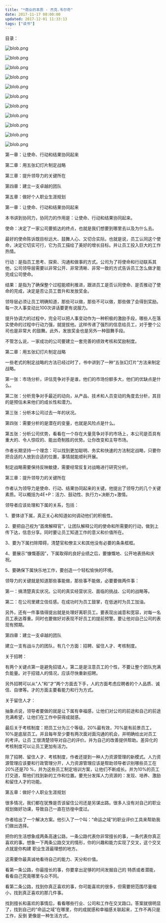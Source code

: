 ```yaml
---
title: "*商业的本质 - 杰克.韦尔奇"
date: 2017-11-17 08:00:00
updated: 2017-12-01 11:33:13
tags: ["读书"]
---
```

目录：

![blob.png](/uploads/ueditor/image9/20171201/1512098927.png)

![blob.png](/uploads/ueditor/image9/20171201/1512098970.png)

![blob.png](/uploads/ueditor/image9/20171201/1512099055.png)

![blob.png](/uploads/ueditor/image9/20171201/1512099078.png)

![blob.png](/uploads/ueditor/image9/20171201/1512099089.png)

![blob.png](/uploads/ueditor/image9/20171201/1512099104.png)

![blob.png](/uploads/ueditor/image9/20171201/1512099119.png)

![blob.png](/uploads/ueditor/image9/20171201/1512099128.png)

![blob.png](/uploads/ueditor/image9/20171201/1512099142.png)

![blob.png](/uploads/ueditor/image9/20171201/1512099166.png)

![blob.png](/uploads/ueditor/image9/20171201/1512099181.png)

  

第一章：让使命、行动和结果协同起来

  

第二章：用五张幻灯片制定战略

  

第三章：提升领导力的关键所在

  

第四章：建立一支卓越的团队

  

第五章：做好个人职业生涯规划

  

第一章：让使命、行动和结果协同起来

  

本书讲到协同力，协同力的作用是：让使命、行动和结果协同起来。

  

使命：决定了一家公司要抵达的终点，也就是我们想要到哪里去以及为什么去。

  

最好的使命陈诉既目标远大、鼓舞人心、又切合实际。也就是说，员工认同这个使命，决定它切实可行，它为员工描绘了美好的增长目标。并让员工投入巨大的工作热情。

  

行动：是指员工思考、探索、沟通和做事的方式。公司为了将使命和行动联系其他，公司领导层需要以非常公开、非常清晰、非常一致的方式告诉员工怎么做才能完成公司使命。

  

结果：是指为了确保整个过程能顺利推进，跟进员工是否认同使命、是否推动了使命的完成，决定是否让员工晋升和发放奖金。

  

领导层必须让员工明确知道，那些可以做，那些不可以做，那些做了会得到奖励。每一次人事变动比100次讲话要更有说服力。

  

提升协调力的过程中，完全可以把人事变动作为一种积极的激励手段，哪些人在落实使命的过程中行动力强，就提拔他。这样传递了强烈的信息给员工，对于整个公司也是非常大
的鼓舞。此外，发放奖金也是另外一种鼓舞手段。

  

不管怎么说，一家成功的公司要建立一套完善的绩效考核和奖励制度。

  

第二章：用五张幻灯片制定战略

  

一些老式的制定战略的方法已经过时了，书中讲到了一种“五张幻灯片”方法来制定战略。

  

第一张：市场分析，评估竞争对手是谁，他们的市场份额多大，他们的优缺点是什么。

  

第二张：分析竞争对手最近的动向，从产品、技术和人员变动的角度去分析，其目的是预估未来他们的成长性和潜力。

  

第三张：分析本公司过去一年的状况。

  

第四张：需要分析的是潜在的变量，也就是风险点是什么。

  

第五张：分析公司优势，看看在一个存在大量竞争对手的市场上，本公司是否具有重大的、令人惊叹的、能出奇制胜的优势。让你改变和主导市场。

  

作者长期坚持一个理念：可以找到更加聪明、务实和快速的方法制定战略，只要你把合适的人放到合适的位置，事情就能顺利开展。

  

制定战略需要保持反映敏捷，需要经常反复对战略进行研究分析。

  

第三章：提升领导力的关键所在

  

作者认为领导力是使命、行动、结果协同起来的关键。他提出了领导力的几个关键素质。可以概括为4E+P：活力、鼓动性、执行力+决断力+激情。

  

领导者应该处理和下属的关系，包括：

  

1、要体谅下属，真正关心和知道如何调动他们的积极性。

  

2、要把自己视为“首席解释官”，让团队解释公司的使命和所需要的行动，做到上传下达，信息分享。同时要让员工知道工作的意义和价值所在。

  

3、要为下属扫除障碍，清楚官和僚主义和其他没有必要的条条框框。

  

4、要展示“慷慨基因”，下属取得的良好业绩之后，要慷慨地、公开地表扬和庆祝。

  

5、要确保下属快乐地工作，要创造一个轻松愉快的环境。

  

领导力的关键就是知道那些事能做，那些事不能做，必要要做两件事：

  

第一：搞清楚真实状况。公司的真实经营状况、面临的挑战、公司的战略等。

  

第二：在公司里建立信任感。在成功时为员工鼓掌，在低迷时为员工加油。

  

另外，还有一件事值得提出就是处理好离职员工。要表现出诚意和宽容，对每一名员工表达尊重。同时也要做好对表现不好员工的提前预警。要让他对自己公司的表现有预期。

  

第四章：建立一支卓越的团队

  

建立一支有战斗力的团队，有几个方面：招聘、留住人才、考核制度。

  

关于招聘：

  

有两个关键点第一是避免招错人，第二是是注意员工的个性，不要让整个团队充满负能量。对于招错人的情况，应该尽快重新招聘。

  

另外招聘可以从“人”和“才”两个方面去下手，人的方面考虑应聘者的个人品质、诚信、自律等。才的方面主要看能力和行为方式。

  

关于留住人才：

  

抽象点说，领导者要做的就是让下属有幸福感，让他们对公司的前途和自己的前途充满希望，让他们在工作中获得成就感。

  

最后关于考核制度：把员工分为三个等级，20%最有效，70%是有前景员工，10%是底层员工。并且每年至少要有两次面对面沟通的机会，并明确给出对员工的考评。让员
工很清楚领导对自己的评价。并为自己的改善提供帮助。差异化的考核制度可以让员工更加有活力。

  

除了招聘、留住人才、考核制度，作者还提到一种人力资源管理的新模式。人力资源管理应该要和行政管理分开，人力资源管理应该是帮助领导者识别哪些员工在20%还是70
%，并为这些员工制定培训方案，让他们不断成长。并为10%的员工打交道，帮他们找到新的工作和位置。要充分发挥人力资源的：发现、培养、激励和留住人才的功能。

  

第五章：做好个人职业生涯规划

  

很多情况，我们都在犹豫是否该留住公司还是另谋出路。很多人没有对自己的职业规划做好功课，导致自己一直在彷徨中度过。

  

作者给出了一个解决方案。他引入了一个叫：“命运之域”的职业评价工具来帮助我们做出选择。

  

把你的生活想象成两条高速公路，一条公路代表你非常擅长的事，一条代表你真正喜欢的事。想象一下两条公路交叉的情形，你的兴趣和能力实现了交叉，这个交叉点就是你构建
职业生涯最理想的地方。

  

这需要你最真诚地看待自己的能力、天分和价值。

  

看第一条公路，你最擅长的事，你要拿出足够的时间发掘自己的 特质或者潜能，看看自己究竟哪里与众不同。

  

看第二条公路，找到你真正喜欢的事，你可能喜欢的很多，但需要把范围尽量缩小，找到真正喜欢的那几件事。

  

找到擅长和喜欢的事情后，看看哪些行业、公司和工作在交叉路口。答案就很明显了，找到自己的“命运之域”在哪里，你的成就感和幸福感关联起来，工作不再只是工作，反倒
更像是一种生活方式。

  

